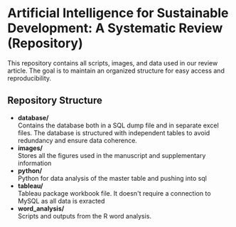 # Artificial Intelligence for Sustainable Development: A Systematic Review (Repository)

This repository contains all scripts, images, and data used in our review article. The goal is to maintain an organized structure for easy access and reproducibility.

## Repository Structure

- **database/**  
  Contains the database both in a SQL dump file and in separate excel files. The database is structured with independent tables to avoid redundancy and ensure data coherence.
- **images/**  
  Stores all the figures used in the manuscript and supplementary information
- **python/**  
  Python for data analysis of the master table and pushing into sql
- **tableau/**  
  Tableau package workbook file. It doesn't require a connection to MySQL as all data is exracted
- **word_analysis/**  
  Scripts and outputs from the R word analysis.

